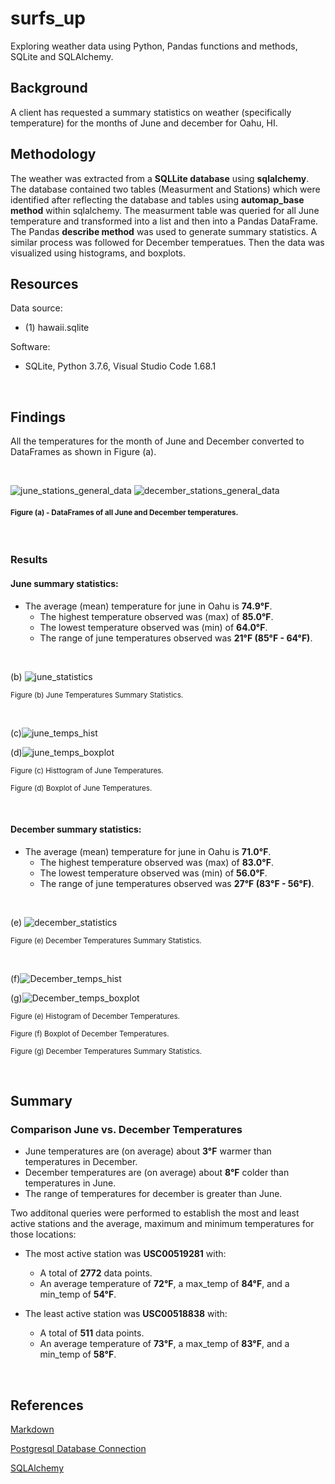 # surfs_up
Exploring weather data using Python, Pandas functions and methods, SQLite and SQLAlchemy.

## Background 
A client has requested a summary statistics on weather (specifically temperature) for the months of June and december for Oahu, HI.

## Methodology
The weather was extracted from a **SQLLite database** using **sqlalchemy**. The database contained two tables (Measurment and Stations) which were identified after reflecting the database and tables using **automap_base method** within sqlalchemy. The measurment table was queried for all June temperature and transformed into a list and then into a Pandas DataFrame. The Pandas **describe method** was used to generate summary statistics. A similar process was followed for December temperatues. Then the data was visualized using histograms, and boxplots.

## Resources
 
Data source:
- (1) hawaii.sqlite
 
Software:
- SQLite, Python 3.7.6, Visual Studio Code 1.68.1
 
<br/>

## Findings
All the temperatures for the month of June and December converted to DataFrames as shown in Figure (a).

<br/>

![june_stations_general_data](./Images/june_temp_df.png)
![december_stations_general_data](./Images/december_temp_df.png)<br/>

#### <sub> Figure (a) - DataFrames of all June and December temperatures.

<br/>

### Results

#### June summary statistics:

- The average (mean) temperature for june in Oahu is **74.9°F**.
    - The highest temperature observed was (max) of **85.0°F**.
    - The lowest temperature observed was (min) of **64.0°F**.
    - The range of june temperatures observed was **21°F (85°F - 64°F)**.

<br/>

(b) ![june_statistics](.//Images/june_temp_summary_stats.png)

<sub> Figure (b) June Temperatures Summary Statistics.

<br/>

(c)![june_temps_hist](./Images/June_temp_hist.png)

(d)![june_temps_boxplot](./Images/june_temp_boxplot.png)

<sub> Figure (c) Histtogram of June Temperatures.

<sub> Figure (d) Boxplot of June Temperatures.

<br/>

#### December summary statistics:

- The average (mean) temperature for june in Oahu is **71.0°F**.
    - The highest temperature observed was (max) of **83.0°F**.
    - The lowest temperature observed was (min) of **56.0°F**.
    - The range of june temperatures observed was **27°F (83°F - 56°F)**.

<br/>

(e) ![december_statistics](./Images/december_temp_summary_stats.png)

<sub> Figure (e) December Temperatures Summary Statistics.

<br/>

(f)![December_temps_hist](./Images/December_temp_hist.png)

(g)![December_temps_boxplot](./Images/december_temp_boxplot.png)

<sub> Figure (e) Histogram of December Temperatures.

<sub> Figure (f) Boxplot of December Temperatures.

<sub> Figure (g) December Temperatures Summary Statistics.

<br/>

## Summary
### Comparison June vs. December Temperatures
- June temperatures are (on average) about **3°F** warmer than temperatures in December.
- December temperatures are (on average) about **8°F** colder than temperatures in June.
- The range of temperatures for december is greater than June.

Two additonal queries were performed to establish the most and least active stations and the average, maximum and minimum temperatures for those locations:

- The most active station was **USC00519281** with:
    - A total of **2772** data points.
    - An average temperature of **72°F**, a max_temp of **84°F**, and a min_temp of **54°F**.
    
- The least active station was **USC00518838** with:
    - A total of **511** data points.
    - An average temperature of **73°F**, a max_temp of **83°F**, and a min_temp of **58°F**.

<br/>

## References
 
[Markdown](https://docs.github.com/en/get-started/writing-on-github/getting-started-with-writing-and-formatting-on-github/basic-writing-and-formatting-syntax)
 
[Postgresql Database Connection](https://www.postgresql.org/docs/current/libpq-connect.html)
 
[SQLAlchemy](https://www.sqlalchemy.org/)
